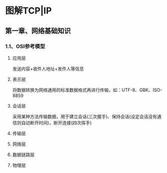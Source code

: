 # 图解TCP|IP

## 第一章、网络基础知识

### 1.1、OSI参考模型

1. 应用层

   发送内容+收件人地址+发件人等信息

2. 表示层

   将数据转换为网络通用的标准数据格式再进行传输，如：UTF-8、GBK、ISO-8859

3. 会话层

   采用某种方法传输数据，用于建立会话(三次握手)、保持会话(设定会话没有通信则自动断开时间)，断开连接(四次挥手)

4. 传输层

   

5. 网络层

6. 数据链路层

7. 物理层